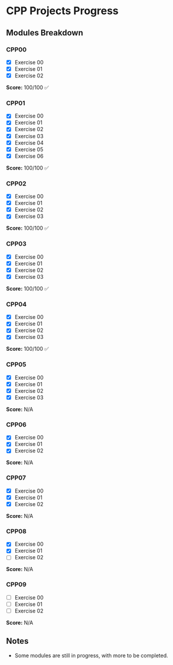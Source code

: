 # CPP Projects Progress

## Modules Breakdown

### CPP00

- [x] Exercise 00
- [x] Exercise 01
- [x] Exercise 02

**Score:** 100/100 ✅

### CPP01

- [x] Exercise 00
- [x] Exercise 01
- [x] Exercise 02
- [x] Exercise 03
- [x] Exercise 04
- [x] Exercise 05
- [x] Exercise 06

**Score:** 100/100 ✅

### CPP02

- [x] Exercise 00
- [x] Exercise 01
- [x] Exercise 02
- [x] Exercise 03

**Score:** 100/100 ✅

### CPP03

- [x] Exercise 00
- [x] Exercise 01
- [x] Exercise 02
- [x] Exercise 03

**Score:** 100/100 ✅

### CPP04

- [x] Exercise 00
- [x] Exercise 01
- [x] Exercise 02
- [x] Exercise 03

**Score:** 100/100 ✅

### CPP05

- [x] Exercise 00
- [x] Exercise 01
- [x] Exercise 02
- [x] Exercise 03

**Score:** N/A

### CPP06

- [x] Exercise 00
- [x] Exercise 01
- [x] Exercise 02

**Score:** N/A

### CPP07

- [x] Exercise 00
- [x] Exercise 01
- [x] Exercise 02

**Score:** N/A

### CPP08

- [x] Exercise 00
- [x] Exercise 01
- [ ] Exercise 02

**Score:** N/A

### CPP09

- [ ] Exercise 00
- [ ] Exercise 01
- [ ] Exercise 02

**Score:** N/A

## Notes

- Some modules are still in progress, with more to be completed.
